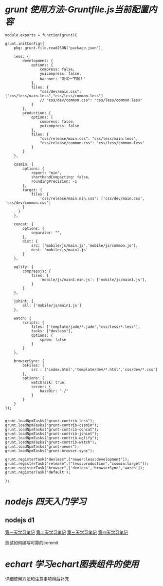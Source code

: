 # *grunt 使用方法-Gruntfile.js当前配置内容*

    module.exports = function(grunt){

    grunt.initConfig({
        pkg: grunt.file.readJSON('package.json'),

        less: {
            development: {
                options: {
                    compress: false,
                    yuicompress: false,
                    barnner: "测试一下啊！"
                },
                files: {
                    "css/dev/main.css": ["css/less/main.less","css/less/common.less"]
                    // "css/dev/common.css": "css/less/common.less"
                }
            },
            production: {
                options: {
                    compress: false,
                    yuicompress: false
                },
                files: {
                    "css/release/main.css": "css/less/main.less",
                    "css/release/common.css": "css/less/common.less"
                }
            }
        },

        cssmin: {
            options: {
                report: "min",
                shorthandCompacting: false,
                roundingPrecision: -1
            },
            target: {
                files: {
                    'css/release/main.min.css': ['css/dev/main.css', 'css/dev/common.css']
            }
          }
        },

        concat: {
            options: {
                separator: "",
            },
            dist: {
                src: ['mobile/js/main.js','mobile/js/common.js'],
                dest: 'mobile/js/main1.js'
            }
        },

        uglify: {
            compressjs: {
                files: {
                    'mobile/js/main1.min.js': ['mobile/js/main1.js'],
                }
            }
        },

        jshint: {
            all: ['mobile/js/main1.js']
        },

        watch: {
            scripts: {
                files: ['template/jade/*.jade',"css/less/*.less"],
                tasks: ["devless"],
                options: {
                    spawn: false
                }
            }
        },

        browserSync: {
            bsFiles: {
                src : ['index.html','template/dev/*.html','css/dev/*.css']
            },
            options: {
                watchTask: true,
                server: {
                    baseDir: "./"
                }
            }
        }
    });

    
    grunt.loadNpmTasks("grunt-contrib-less");
    grunt.loadNpmTasks("grunt-contrib-cssmin");
    grunt.loadNpmTasks("grunt-contrib-concat");
    grunt.loadNpmTasks("grunt-contrib-jshint");
    grunt.loadNpmTasks("grunt-contrib-uglify"); 
    grunt.loadNpmTasks("grunt-contrib-watch");
    grunt.loadNpmTasks("grunt-newer");
    grunt.loadNpmTasks("grunt-browser-sync");

    grunt.registerTask("devless",["newer:less:development"]);
    grunt.registerTask("release",["less:production","cssmin:target"]);
    grunt.registerTask("browser",['devless','browserSync','watch']);
    grunt.registerTask('default');
    
    };

# *nodejs 四天入门学习*

## nodejs d1
[第一天学习笔记](http://www.jianshu.com/p/158fc79c0f6e)
[第二天学习笔记](http://www.jianshu.com/p/e98e5c7328e3)
[第三天学习笔记](http://www.jianshu.com/p/af24662c4d2b)
[第四天学习笔记](http://www.jianshu.com/p/e615dafbc780)

测试如何编写可靠的commit

# *echart 学习echart图表组件的使用*
详细使用方法和注意事项稍后补充




